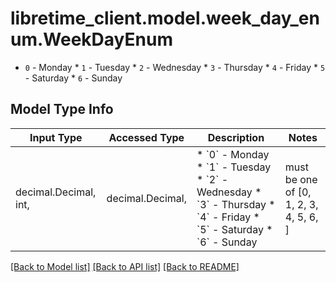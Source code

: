 # libretime_client.model.week_day_enum.WeekDayEnum

* `0` - Monday * `1` - Tuesday * `2` - Wednesday * `3` - Thursday * `4` - Friday * `5` - Saturday * `6` - Sunday

## Model Type Info
Input Type | Accessed Type | Description | Notes
------------ | ------------- | ------------- | -------------
decimal.Decimal, int,  | decimal.Decimal,  | * &#x60;0&#x60; - Monday * &#x60;1&#x60; - Tuesday * &#x60;2&#x60; - Wednesday * &#x60;3&#x60; - Thursday * &#x60;4&#x60; - Friday * &#x60;5&#x60; - Saturday * &#x60;6&#x60; - Sunday | must be one of [0, 1, 2, 3, 4, 5, 6, ] 

[[Back to Model list]](../../README.md#documentation-for-models) [[Back to API list]](../../README.md#documentation-for-api-endpoints) [[Back to README]](../../README.md)

